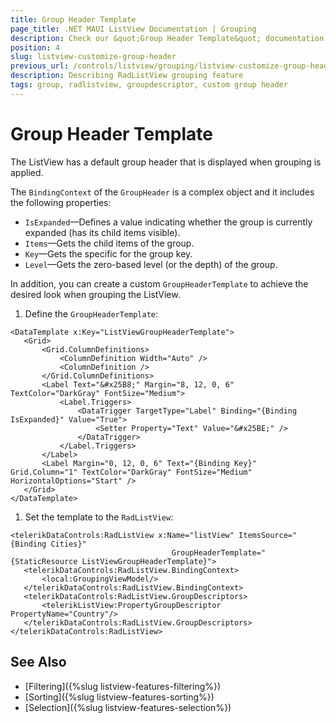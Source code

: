 ```yaml
---
title: Group Header Template
page_title: .NET MAUI ListView Documentation | Grouping
description: Check our &quot;Group Header Template&quot; documentation article for Telerik ListView for .NET MAUI.
position: 4
slug: listview-customize-group-header
previous_url: /controls/listview/grouping/listview-customize-group-header
description: Describing RadListView grouping feature
tags: group, radlistview, groupdescriptor, custom group header
---
```


# Group Header Template

The ListView has a default group header that is displayed when grouping is applied.

The `BindingContext` of the `GroupHeader` is a complex object and it includes the following properties:

- `IsExpanded`&mdash;Defines a value indicating whether the group is currently expanded (has its child items visible).
- `Items`&mdash;Gets the child items of the group.
- `Key`&mdash;Gets the specific for the group key.
- `Level`&mdash;Gets the zero-based level (or the depth) of the group.

In addition, you can create a custom `GroupHeaderTemplate` to achieve the desired look when grouping the ListView.

1. Define the `GroupHeaderTemplate`:

 ```XAML
<DataTemplate x:Key="ListViewGroupHeaderTemplate">
    <Grid>
        <Grid.ColumnDefinitions>
            <ColumnDefinition Width="Auto" />
            <ColumnDefinition />
        </Grid.ColumnDefinitions>
        <Label Text="&#x25B8;" Margin="8, 12, 0, 6" TextColor="DarkGray" FontSize="Medium">
            <Label.Triggers>
                <DataTrigger TargetType="Label" Binding="{Binding IsExpanded}" Value="True">
                    <Setter Property="Text" Value="&#x25BE;" />
                </DataTrigger>
            </Label.Triggers>
        </Label>
        <Label Margin="0, 12, 0, 6" Text="{Binding Key}" Grid.Column="1" TextColor="DarkGray" FontSize="Medium" HorizontalOptions="Start" />
    </Grid>
</DataTemplate>
 ```

1. Set the template to the `RadListView`:

 ```XAML
<telerikDataControls:RadListView x:Name="listView" ItemsSource="{Binding Cities}"
                                     GroupHeaderTemplate="{StaticResource ListViewGroupHeaderTemplate}">
    <telerikDataControls:RadListView.BindingContext>
        <local:GroupingViewModel/>
    </telerikDataControls:RadListView.BindingContext>
    <telerikDataControls:RadListView.GroupDescriptors>
        <telerikListView:PropertyGroupDescriptor PropertyName="Country"/>
    </telerikDataControls:RadListView.GroupDescriptors>
</telerikDataControls:RadListView>
 ```



## See Also

- [Filtering]({%slug listview-features-filtering%})
- [Sorting]({%slug listview-features-sorting%})
- [Selection]({%slug listview-features-selection%})
